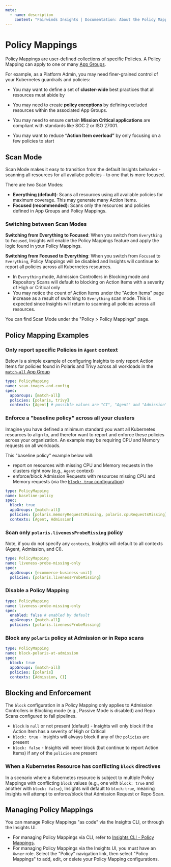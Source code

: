 ```yaml
---
meta:
  - name: description
    content: "Fairwinds Insights | Documentation: About the Policy Mappings."
---
```


# Policy Mappings

Policy Mappings are user-defined collections of specific Policies. A Policy Mapping can apply to one or many [App Groups](/features/app-groups).

For example, as a Platform Admin, you may need finer-grained control of your Kubernetes guardrails and policies:

- You may want to define a set of **cluster-wide** best practices that all resources must abide by

- You may need to create **policy exceptions** by defining excluded resources within the associated App Groups.

- You may need to ensure certain **Mission Critical applications** are compliant with standards like SOC 2 or ISO 27001.

- You may want to reduce **“Action Item overload”** by only focusing on a few policies to start


## Scan Mode
Scan Mode makes it easy to transition from the default Insights behavior - scanning all resources for all availabe policies - to one that is more focused.

There are two Scan Modes:
- **Everything (default)**: Scans all resources using all available policies for maximum coverage. This may generate many Action Items.
- **Focused (recommended)**: Scans only the resources and policies defined in App Groups and Policy Mappings.

### Switching between Scan Modes

**Switching from Everything to Focused**: When you switch from `Everything` to `Focused`, Insights will enable the Policy Mappings feature and apply the logic found in your Policy Mappings.

**Switching from Focused to Everything**: When you switch from `Focused` to `Everything`, Policy Mappings will be disabled and Insights will continue to report all policies across all Kubernetes resources. 
- In `Everything` mode, Admission Controllers in Blocking mode and Repository Scans will default to blocking on Action Items with a severity of High or Critical only
- You may notice the count of Action Items under the "Action Items" page increase as a result of switching to `Everything` scan mode. This is expected since Insights will return to scanning all policies across all resources.

You can find Scan Mode under the "Policy > Policy Mappings" page.

## Policy Mapping Examples

### Only report specific Policies in `Agent` context
Below is a simple example of configuring Insights to only report Action Items for policies found in Polaris and Trivy across all workloads in the [`match-all` App Group](/features/app-groups#appgroup-examples)

```yaml
type: PolicyMapping
name: scan-images-and-config
spec:
  appGroups: [match-all]
  policies: [polaris, trivy]
  contexts: [Agent] # possible values are "CI", "Agent" and "Admission"
```

### Enforce a "baseline policy" across all your clusters
Imagine you have defined a minimum standard you want all Kubernetes resources to align to, and therefor want to report and enforce these policies across your organization. An example may be requiring CPU and Memory requests on all workloads. 

This "baseline policy" example below will:
- report on resources with missing CPU and Memory requests in the clusters right now (e.g., `Agent` context)
- enforce/block Admission Requests with resources missing CPU and Memory requests (via the [`block: true` configuration](#blocking-and-enforcement))

```yaml
type: PolicyMapping
name: baseline-policy
spec:
  block: true
  appGroups: [match-all]
  policies: [polaris.memoryRequestsMissing, polaris.cpuRequestsMissing]
  contexts: [Agent, Admission]
```

### Scan only `polaris.livenessProbeMissing` policy
Note, if you do not specify any `contexts`, Insights will default to all contexts (Agent, Admission, and CI).

```yaml
type: PolicyMapping
name: liveness-probe-missing-only
spec:
  appGroups: [ecommerce-business-unit]
  policies: [polaris.livenessProbeMissing]
```

### Disable a Policy Mapping

```yaml
type: PolicyMapping
name: liveness-probe-missing-only
spec:
  enabled: false # enabled by default
  appGroups: [match-all]
  policies: [polaris.livenessProbeMissing]
```

### Block any `polaris` policy at Admission or in Repo scans

```yaml
type: PolicyMapping
name: block-polaris-at-admission
spec:
  block: true
  appGroups: [match-all]
  policies: [polaris]
  contexts: [Admission, CI]
```

## Blocking and Enforcement
The `block` configuration in a Policy Mapping only applies to Admission Controllers in Blocking mode (e.g., Passive Mode is disabled) and Repo Scans configured to fail pipelines.

- `block` is `null` or not present (default) - Insights will only block if the Action Item has a severity of High or Critical
- `block: true` - Insights will always block if any of the `policies` are present
- `block: false` - Insights will never block (but continue to report Action Items) if any of the `policies` are present

### When a Kubernetes Resource has conflicting `block` directives
In a scenario where a Kubernetes resource is subject to multiple Policy Mappings with conflicting `block` values (e.g., one with `block: true` and another with `block: false`), Insights will default to `block:true`, meaning Insights will attempt to enforce/block that Admission Request or Repo Scan.

## Managing Policy Mappings


You can manage Policy Mappings "as code" via the Insights CLI, or through the Insights UI.
- For managing Policy Mappings via CLI, refer to [Insights CLI - Policy Mappings](/features/insights-cli#policy-mappings).
- For managing Policy Mappings via the Insights UI, you must have an `Owner` role. Select the "Policy" navigation link, then select "Policy Mappings" to add, edit, or delete your Policy Mapping configurations.

